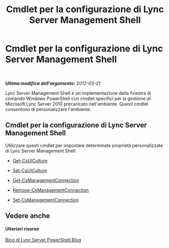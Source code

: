 ﻿---
title: Cmdlet per la configurazione di Lync Server Management Shell
TOCTitle: Cmdlet per la configurazione di Lync Server Management Shell
ms:assetid: fffc154b-24ef-457d-9b70-2b7b700f503a
ms:mtpsurl: https://technet.microsoft.com/it-it/library/Gg415684(v=OCS.15)
ms:contentKeyID: 49302593
ms.date: 08/24/2015
mtps_version: v=OCS.15
ms.translationtype: HT
---

# Cmdlet per la configurazione di Lync Server Management Shell

 

_**Ultima modifica dell'argomento:** 2012-03-21_

Lync Server Management Shell è un'implementazione della finestra di comando Windows PowerShell con cmdlet specifici per la gestione di Microsoft Lync Server 2010 precaricato nell'ambiente. Questi cmdlet consentono di personalizzare l'ambiente.

## Cmdlet per la configurazione di Lync Server Management Shell

Utilizzare questi cmdlet per impostare determinate proprietà personalizzate di Lync Server Management Shell.

  -   
    [Get-CsUICulture](get-csuiculture.md)

  -   
    [Set-CsUICulture](set-csuiculture.md)

  -   
    [Get-CsManagementConnection](get-csmanagementconnection.md)

  -   
    [Remove-CsManagementConnection](remove-csmanagementconnection.md)

  -   
    [Set-CsManagementConnection](set-csmanagementconnection.md)

## Vedere anche

#### Ulteriori risorse

[Blog di Lync Server PowerShell Blog](http://go.microsoft.com/fwlink/?linkid=203150%26clcid=0x410)

